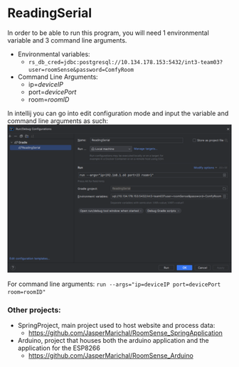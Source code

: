 # ReadingSerial

In order to be able to run this program, you will need 1 environmental variable and 3 command line arguments.

- Environmental variables:
    - `rs_db_cred=jdbc:postgresql://10.134.178.153:5432/int3-team03?user=roomSense&password=ComfyRoom`
- Command Line Arguments:
    - ip=*deviceIP*
    - port=*devicePort*
    - room=*roomID*

In intellij you can go into edit configuration mode and input the variable and command line arguments as such:
![intellij configurations](./readmeImages/ReadingSerialRunConfig.png)

For command line arguments: `run --args="ip=deviceIP port=devicePort room=roomID"`

### Other projects:
- SpringProject, main project used to host website and process data:
    - https://github.com/JasperMarichal/RoomSense_SpringApplication
- Arduino, project that houses both the arduino application and the application for the ESP8266
    - https://github.com/JasperMarichal/RoomSense_Arduino
